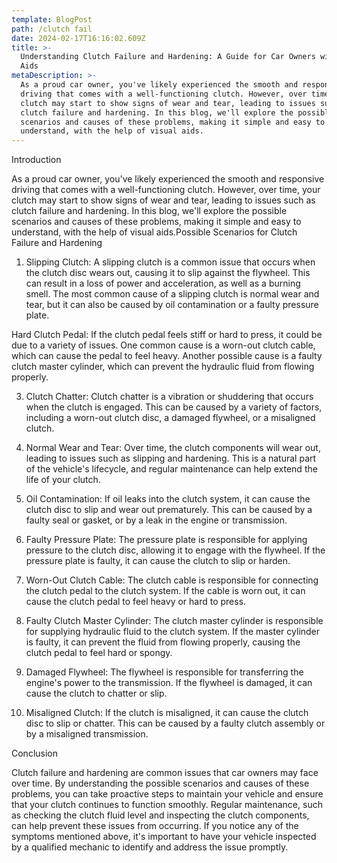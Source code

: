 ```yaml
---
template: BlogPost
path: /clutch fail
date: 2024-02-17T16:16:02.609Z
title: >-
  Understanding Clutch Failure and Hardening: A Guide for Car Owners with Visual
  Aids
metaDescription: >-
  As a proud car owner, you've likely experienced the smooth and responsive
  driving that comes with a well-functioning clutch. However, over time, your
  clutch may start to show signs of wear and tear, leading to issues such as
  clutch failure and hardening. In this blog, we'll explore the possible
  scenarios and causes of these problems, making it simple and easy to
  understand, with the help of visual aids.
---
```

Introduction

As a proud car owner, you've likely experienced the smooth and responsive driving that comes with a well-functioning clutch. However, over time, your clutch may start to show signs of wear and tear, leading to issues such as clutch failure and hardening. In this blog, we'll explore the possible scenarios and causes of these problems, making it simple and easy to understand, with the help of visual aids.Possible Scenarios for Clutch Failure and Hardening

1. Slipping Clutch: A slipping clutch is a common issue that occurs when the clutch disc wears out, causing it to slip against the flywheel. This can result in a loss of power and acceleration, as well as a burning smell. The most common cause of a slipping clutch is normal wear and tear, but it can also be caused by oil contamination or a faulty pressure plate.



Hard Clutch Pedal: If the clutch pedal feels stiff or hard to press, it could be due to a variety of issues. One common cause is a worn-out clutch cable, which can cause the pedal to feel heavy. Another possible cause is a faulty clutch master cylinder, which can prevent the hydraulic fluid from flowing properly.



3. Clutch Chatter: Clutch chatter is a vibration or shuddering that occurs when the clutch is engaged. This can be caused by a variety of factors, including a worn-out clutch disc, a damaged flywheel, or a misaligned clutch.



1. Normal Wear and Tear: Over time, the clutch components will wear out, leading to issues such as slipping and hardening. This is a natural part of the vehicle's lifecycle, and regular maintenance can help extend the life of your clutch.



2. Oil Contamination: If oil leaks into the clutch system, it can cause the clutch disc to slip and wear out prematurely. This can be caused by a faulty seal or gasket, or by a leak in the engine or transmission.



3. Faulty Pressure Plate: The pressure plate is responsible for applying pressure to the clutch disc, allowing it to engage with the flywheel. If the pressure plate is faulty, it can cause the clutch to slip or harden.



4. Worn-Out Clutch Cable: The clutch cable is responsible for connecting the clutch pedal to the clutch system. If the cable is worn out, it can cause the clutch pedal to feel heavy or hard to press.



5. Faulty Clutch Master Cylinder: The clutch master cylinder is responsible for supplying hydraulic fluid to the clutch system. If the master cylinder is faulty, it can prevent the fluid from flowing properly, causing the clutch pedal to feel hard or spongy.



6. Damaged Flywheel: The flywheel is responsible for transferring the engine's power to the transmission. If the flywheel is damaged, it can cause the clutch to chatter or slip.



7. Misaligned Clutch: If the clutch is misaligned, it can cause the clutch disc to slip or chatter. This can be caused by a faulty clutch assembly or by a misaligned transmission.

Conclusion

Clutch failure and hardening are common issues that car owners may face over time. By understanding the possible scenarios and causes of these problems, you can take proactive steps to maintain your vehicle and ensure that your clutch continues to function smoothly. Regular maintenance, such as checking the clutch fluid level and inspecting the clutch components, can help prevent these issues from occurring. If you notice any of the symptoms mentioned above, it's important to have your vehicle inspected by a qualified mechanic to identify and address the issue promptly.
